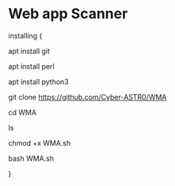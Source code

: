 <h1>Web app Scanner</h1>
installing {

apt install git

apt install perl

apt install python3

git clone https://github.com/Cyber-ASTR0/WMA

cd WMA

ls

chmod +x WMA.sh

bash WMA.sh


}
